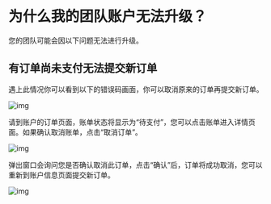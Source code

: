 # 为什么我的团队账户无法升级？

您的团队可能会因以下问题无法进行升级。

## **有订单尚未支付无法提交新订单**

遇上此情况你可以看到以下的错误码画面，你可以取消原来的订单再提交新订单。

![img](https://support.Nexa.com/~gitbook/image?url=https%3A%2F%2F2287475285-files.gitbook.io%2F%7E%2Ffiles%2Fv0%2Fb%2Fgitbook-x-prod.appspot.com%2Fo%2Fspaces%252FSdMhazXkh30OBfLly0nW%252Fuploads%252FmJgfPw27O9T8Ziuna8iq%252Fimage.png%3Falt%3Dmedia%26token%3Dcb0deef3-7d9e-4e67-a65b-60669ac4045e&width=768&dpr=4&quality=100&sign=c980c766&sv=2)

请到账户的订单页面，账单状态将显示为“待支付”，您可以点击账单进入详情页面。如果确认取消账单，点击“取消订单”。

![img](https://support.Nexa.com/~gitbook/image?url=https%3A%2F%2F2287475285-files.gitbook.io%2F%7E%2Ffiles%2Fv0%2Fb%2Fgitbook-x-prod.appspot.com%2Fo%2Fspaces%252FSdMhazXkh30OBfLly0nW%252Fuploads%252F3RUl4YH3ERj6Z6fBEyui%252Fimage.png%3Falt%3Dmedia%26token%3D71c5cfc3-1de1-4b51-8a75-73ed1d93ed34&width=768&dpr=4&quality=100&sign=2bdefeef&sv=2)

弹出窗口会询问您是否确认取消此订单，点击“确认”后，订单将成功取消，您可以重新到账户信息页面提交新订单。

![img](https://support.Nexa.com/~gitbook/image?url=https%3A%2F%2F2287475285-files.gitbook.io%2F%7E%2Ffiles%2Fv0%2Fb%2Fgitbook-x-prod.appspot.com%2Fo%2Fspaces%252FSdMhazXkh30OBfLly0nW%252Fuploads%252FGiPMktsnkC5pyIXk0bP8%252Fimage.png%3Falt%3Dmedia%26token%3Dacc147ac-ebcd-474b-be1f-e3c50e641e45&width=768&dpr=4&quality=100&sign=c399c376&sv=2)
